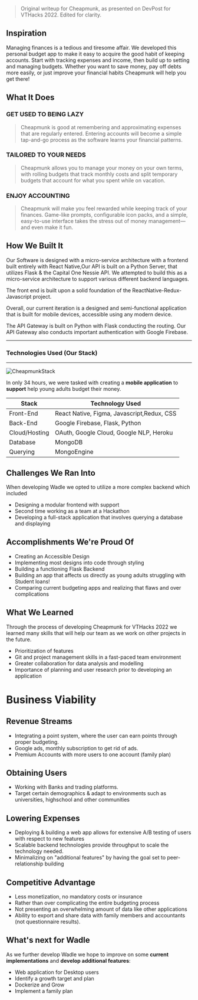 > Original writeup for Cheapmunk, as presented on DevPost for VTHacks 2022. Edited for clarity.

## Inspiration

Managing finances is a tedious and tiresome affair. We developed this personal budget app to make it easy to acquire the good habit of keeping accounts. Start with tracking expenses and income, then build up to setting and managing budgets. Whether you want to save money, pay off debts more easily, or just improve your financial habits Cheapmunk will help you get there!

## What It Does

### GET USED TO BEING LAZY

> Cheapmunk is good at remembering and approximating expenses that are regularly entered. Entering accounts will become a simple tap-and-go process as the software learns your financial patterns.

### TAILORED TO YOUR NEEDS

> Cheapmunk allows you to manage your money on your own terms, with rolling budgets that track monthly costs and split temporary budgets that account for what you spent while on vacation.

### ENJOY ACCOUNTING

> Cheapmunk will make you feel rewarded while keeping track of your finances. Game-like prompts, configurable icon packs, and a simple, easy-to-use interface takes the stress out of money management—and even make it fun.

## How We Built It

Our Software is designed with a micro-service architecture with a frontend built entirely with React Native,Our API is built on a Python Server, that utilizes Flask & the Capital One Nessie API. We attempted to build this as a micro-service architecture to support various different backend languages.

The front end is built upon a solid foundation of the ReactNative-Redux-Javascript project.

Overall, our current iteration is a designed and semi-functional application that is built for mobile devices, accessible using any modern device.

The API Gateway is built on Python with Flask conducting the routing. Our API Gateway also conducts important authentication with Google Firebase.

---

### Technologies Used (Our Stack)

---

![CheapmunkStack](https://i.imgur.com/2UL9laY.png)

In only 34 hours, we were tasked with creating a **mobile application** to **support** help young adults budget their money.

| Stack         | Technology Used                            |
| ------------- | ------------------------------------------ |
| Front-End     | React Native, Figma, Javascript,Redux, CSS |
| Back-End      | Google Firebase, Flask, Python             |
| Cloud/Hosting | OAuth, Google Cloud, Google NLP, Heroku    |
| Database      | MongoDB                                    |
| Querying      | MongoEngine                                |

## Challenges We Ran Into

When developing Wadle we opted to utilize a more complex backend which included

- Designing a modular frontend with support
- Second time working as a team at a Hackathon
- Developing a full-stack application that involves querying a database and displaying

## Accomplishments We're Proud Of

- Creating an Accessible Design
- Implementing most designs into code through styling
- Building a functioning Flask Backend
- Building an app that affects us directly as young adults struggling with Student loans!
- Comparing current budgeting apps and realizing that flaws and over complications

## What We Learned

Through the process of developing Cheapmunk for VTHacks 2022 we learned many skills that will help our team as we work on other projects in the future.

- Prioritization of features
- Git and project management skills in a fast-paced team environment
- Greater collaboration for data analysis and modelling
- Importance of planning and user research prior to developing an application

# Business Viability

## Revenue Streams

- Integrating a point system, where the user can earn points through proper budgeting.
- Google ads, monthly subscription to get rid of ads.
- Premium Accounts with more users to one account (family plan)

## Obtaining Users

- Working with Banks and trading platforms.
- Target certain demographics & adapt to environments such as universities, highschool and other communities

## Lowering Expenses

- Deploying & building a web app allows for extensive A/B testing of users with respect to new features
- Scalable backend technologies provide throughput to scale the technology needed.
- Minimalizing on "additional features" by having the goal set to peer-relationship building

## Competitive Advantage

- Less monetization, no mandatory costs or insurance
- Rather than over complicating the entire budgeting process
- Not presenting an overwhelming amount of data like other applications
- Ability to export and share data with family members and accountants (not questionnaire results).

## What's next for Wadle

As we further develop Wadle we hope to improve on some **current implementations** and **develop additional features**:

- Web application for Desktop users
- Identify a growth target and plan
- Dockerize and Grow
- Implement a family plan
